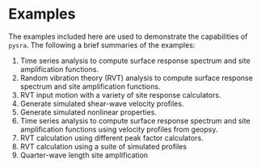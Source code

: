 # Examples

The examples included here are used to demonstrate the capabilities of `pysra`.
The following a brief summaries of the examples:

1. Time series analysis to compute surface response spectrum and site
amplification functions.
1. Random vibration theory (RVT) analysis to compute surface response
spectrum and site amplification functions.
1. RVT input motion with a variety of site response calculators.
1. Generate simulated shear-wave velocity profiles.
1. Generate simulated nonlinear properties.
1. Time series analysis to compute surface response spectrum and site amplification functions using velocity profiles from geopsy.
1. RVT calculation using different peak factor calculators.
1. RVT calculation using a suite of simulated profiles
1. Quarter-wave length site amplification
